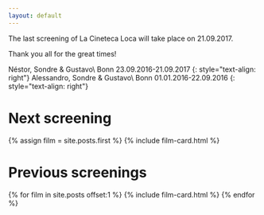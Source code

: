 ```yaml
---
layout: default
---
```

<div class="card">

The last screening of La Cineteca Loca will take place on 21.09.2017.

Thank you all for the great times!

N&eacute;stor, Sondre & Gustavo\\
Bonn 23.09.2016-21.09.2017
{: style="text-align: right"}
Alessandro, Sondre & Gustavo\\
Bonn 01.01.2016-22.09.2016
{: style="text-align: right"}
</div>

# Next screening

{% assign film = site.posts.first %}
{% include film-card.html %}

# Previous screenings

{% for film in site.posts offset:1 %}
{% include film-card.html %}
{% endfor %}
